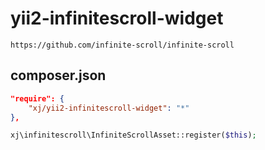 # yii2-infinitescroll-widget
```
https://github.com/infinite-scroll/infinite-scroll
```

composer.json
-----
```json
"require": {
    "xj/yii2-infinitescroll-widget": "*"
},
```

```php
xj\infinitescroll\InfiniteScrollAsset::register($this);
```

